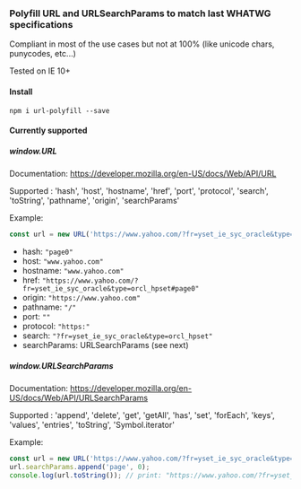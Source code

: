 ### Polyfill URL and URLSearchParams to match last WHATWG specifications

Compliant in most of the use cases but not at 100% (like unicode chars, punycodes, etc...)

Tested on IE 10+

#### Install
```
npm i url-polyfill --save
```

#### Currently supported

##### window.URL

Documentation: https://developer.mozilla.org/en-US/docs/Web/API/URL

Supported : 'hash', 'host', 'hostname', 'href', 'port', 'protocol', 'search', 'toString', 'pathname', 'origin', 'searchParams'

Example:

```js
const url = new URL('https://www.yahoo.com/?fr=yset_ie_syc_oracle&type=orcl_hpset#page0');
```
- hash: `"page0"`
- host: `"www.yahoo.com"`
- hostname: `"www.yahoo.com"`
- href: `"https://www.yahoo.com/?fr=yset_ie_syc_oracle&type=orcl_hpset#page0"`
- origin: `"https://www.yahoo.com"`
- pathname: `"/"`
- port: `""`
- protocol: `"https:"`
- search: `"?fr=yset_ie_syc_oracle&type=orcl_hpset"`
- searchParams: URLSearchParams (see next)

##### window.URLSearchParams

Documentation: https://developer.mozilla.org/en-US/docs/Web/API/URLSearchParams

Supported : 'append', 'delete', 'get', 'getAll', 'has', 'set', 'forEach', 'keys', 'values', 'entries', 'toString', 'Symbol.iterator'

Example:

```js
const url = new URL('https://www.yahoo.com/?fr=yset_ie_syc_oracle&type=orcl_hpset#page0');
url.searchParams.append('page', 0);
console.log(url.toString()); // print: "https://www.yahoo.com/?fr=yset_ie_syc_oracle&type=orcl_hpset&page=0#page0"
```
